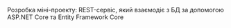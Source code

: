 ﻿Розробка міні-проекту: REST-сервіс, який взаємодіє з БД за допомогою ASP.NET Core та Entity Framework Core
